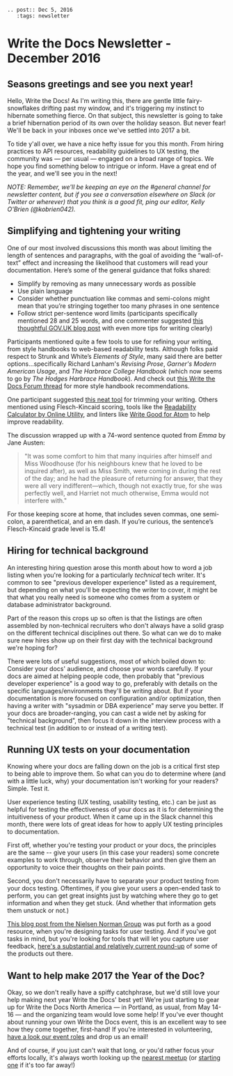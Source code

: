 ```eval_rst

.. post:: Dec 5, 2016
   :tags: newsletter

```

# Write the Docs Newsletter - December 2016

## Seasons greetings and see you next year!

Hello, Write the Docs! As I'm writing this, there are gentle little fairy-snowflakes drifting past my window, and it's triggering my instinct to hibernate something fierce. On that subject, this newsletter is going to take a brief hibernation period of its own over the holiday season. But never fear! We'll be back in your inboxes once we've settled into 2017 a bit.

To tide y'all over, we have a nice hefty issue for you this month. From hiring practices to API resources, readability guidelines to UX testing, the community was — per usual — engaged on a broad range of topics. We hope you find something below to intrigue or inform. Have a great end of the year, and we'll see you in the next!

_NOTE: Remember,  we'll be keeping an eye on the #general channel for newsletter content, but if you see a conversation elsewhere on Slack (or Twitter or wherever) that you think is a good fit, ping our editor, Kelly O'Brien (@kobrien042)._

## Simplifying and tightening your writing

One of our most involved discussions this month was about limiting the length of sentences and paragraphs, with the goal of avoiding the “wall-of-text”  effect and increasing the likelihood that customers will read your documentation. Here’s some of the general guidance that folks shared:

* Simplify by removing as many unnecessary words as possible
* Use plain language
* Consider whether punctuation like commas and semi-colons might mean that you’re stringing together too many phrases in one sentence
* Follow strict per-sentence word limits (participants specifically mentioned 28 and 25 words, and one commenter suggested [this thoughtful GOV.UK blog post](https://insidegovuk.blog.gov.uk/2014/08/04/sentence-length-why-25-words-is-our-limit/) with even more tips for writing clearly)

Participants mentioned quite a few tools to use for refining your writing, from style handbooks to web-based readability tests. Although folks paid respect to Strunk and White’s _Elements of Style_, many said there are better options…specifically Richard Lanham's _Revising Prose_, _Garner's Modern American Usage_, and _The Harbrace College Handbook_ (which now seems to go by _The Hodges Harbrace Handbook_). And check out [this Write the Docs Forum thread]( http://forum.writethedocs.org/t/style-guides-for-documentarians/112) for more style handbook recommendations.

One participant suggested [this neat tool](http://writersdiet.com/?page_id=4) for trimming your writing. Others mentioned using Flesch-Kincaid scoring, tools like the [Readability Calculator by Online Utility](https://www.online-utility.org/english/readability_test_and_improve.jsp), and linters like [Write Good for Atom]( https://atom.io/packages/linter-write-good) to help improve readability.

The discussion wrapped up with a 74-word sentence quoted from _Emma_ by Jane Austen:
> "It was some comfort to him that many inquiries after himself and Miss Woodhouse (for his neighbours knew that he loved to be inquired after), as well as Miss Smith, were coming in during the rest of the day; and he had the pleasure of returning for answer, that they were all very indifferent—which, though not exactly true, for she was perfectly well, and Harriet not much otherwise, Emma would not interfere with."

For those keeping score at home, that includes seven commas, one semi-colon, a parenthetical, and an em dash. If you’re curious, the sentence’s Flesch-Kincaid grade level is 15.4!

## Hiring for technical background

An interesting hiring question arose this month about how to word a job listing when you're looking for a particularly _technical_ tech writer. It's common to see "previous developer experience" listed as a requirement, but depending on what you'll be expecting the writer to cover, it might be that what you really need is someone who comes from a system or database administrator background.

Part of the reason this crops up so often is that the listings are often assembled by non-technical recruiters who don't always have a solid grasp on the different technical disciplines out there. So what can we do to make sure new hires show up on their first day with the technical background we're hoping for?

There were lots of useful suggestions, most of which boiled down to: Consider your docs' audience, and choose your words carefully. If your docs are aimed at helping people code, then probably that "previous developer experience" is a good way to go, preferably with details on the specific languages/environments they'll be writing about. But if your documentation is more focused on configuration and/or optimization, then having a writer with  "sysadmin or DBA experience" may serve you better. If your docs are broader-ranging, you can cast a wide net by asking for "technical background", then focus it down in the interview process with a technical test (in addition to or instead of a writing test).

## Running UX tests on your documentation

Knowing where your docs are falling down on the job is a critical first step to being able to improve them. So what can you do to determine where (and with a little luck, why) your documentation isn't working for your readers? Simple. Test it.

User experience testing (UX testing, usability testing, etc.) can be just as helpful for testing the effectiveness of your docs as it is for determining the intuitiveness of your product. When it came up in the Slack channel this month, there were lots of great ideas for how to apply UX testing principles to documentation.

First off, whether you're testing your product or your docs, the principles are the same -- give your users (in this case your readers) some concrete examples to work through, observe their behavior and then give them an opportunity to voice their thoughts on their pain points.  

Second, you don't necessarily have to separate your product testing from your docs testing. Oftentimes, if you give your users a open-ended task to perform, you can get great insights just by watching where they go to get information and when they get stuck. (And whether that information gets them unstuck or not.)

[This blog post from the Nielsen Norman Group](https://www.nngroup.com/articles/task-scenarios-usability-testing/) was put forth as a good resource, when you're designing tasks for user testing. And if you've got tasks in mind, but you're looking for tools that will let you capture user feedback, [here's a substantial and relatively current round-up](https://uxdesign.cc/ux-tools-for-user-research-and-user-testing-a720131552e1) of some of the products out there.

## Want to help make 2017 the Year of the Doc?

Okay, so we don't really have a spiffy catchphrase, but we'd still love your help making next year Write the Docs' best yet! We're just starting to gear up for Write the Docs North America — in Portland, as usual, from May 14-16 — and the organizing team would love some help! If you've ever thought about running your own Write the Docs event, this is an excellent way to see how they come together, first-hand! If you're interested in volunteering, [have a look our event roles](https://www.writethedocs.org/organizer-guide/confs/event-roles/) and drop us an email!

And of course, if you just can't wait that long, or you'd rather focus your efforts locally, it's always worth looking up the [nearest meetup](https://www.writethedocs.org/meetups/) (or [starting one](https://www.writethedocs.org/organizer-guide/meetups/starting/) if it's too far away!)
